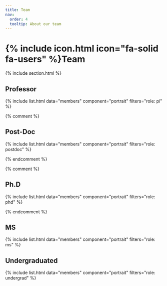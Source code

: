 ```yaml
---
title: Team
nav:
  order: 4
  tooltip: About our team
---
```


# {% include icon.html icon="fa-solid fa-users" %}Team

{% include section.html %}

## Professor

{% include list.html data="members" component="portrait" filters="role: pi" %}

{% comment %}

 ## Post-Doc

{% include list.html data="members" component="portrait" filters="role: postdoc" %}

{% endcomment %}

{% comment %} 

## Ph.D
{% include list.html data="members" component="portrait" filters="role: phd" %}

{% endcomment %}

## MS

{% include list.html data="members" component="portrait" filters="role: ms" %}

## Undergraduated

{% include list.html data="members" component="portrait" filters="role: undergrad" %}

<!--

{% include section.html background="images/background.jpg" dark=true %}


## Alumni

{% include section.html %}

{% capture content %}

 {% include card.html image="images/photo.jpg" title="name" subtitle="graduated ##" description="where he got" style="small" %}

{% endcapture %}

{% include grid.html content=content %}

-->
